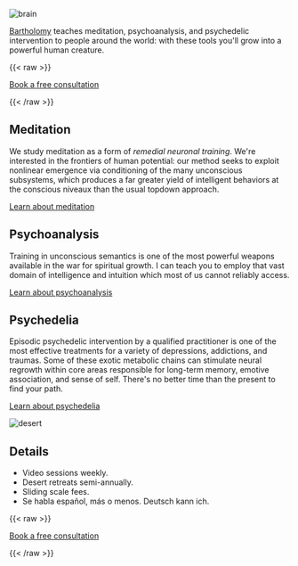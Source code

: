 ![brain](/covers/old_man.jpg)

[Bartholomy](/about) teaches meditation, psychoanalysis, and psychedelic intervention to people around the world: with these tools you'll grow into a powerful human creature.

{{< raw >}}

  <div class="action_button">
    <a href="/consult" onclick="gtagConversionEventOutboundClick('/consult');">
      <p>
          Book a free consultation
      </p>
    </a>
  </div>

{{< /raw >}}

## Meditation

We study meditation as a form of *remedial neuronal training*. We're interested in the frontiers of human potential: our method seeks to exploit nonlinear emergence via conditioning of the many unconscious subsystems, which produces a far greater yield of intelligent behaviors at the conscious niveaux than the usual topdown approach.

[Learn about meditation](/posts/why-meditate/)

## Psychoanalysis

Training in unconscious semantics is one of the most powerful weapons available in the war for spiritual growth. I can teach you to employ that vast domain of intelligence and intuition which most of us cannot reliably access.

[Learn about psychoanalysis](/posts/uncanny/)

## Psychedelia

Episodic psychedelic intervention by a qualified practitioner is one of the most effective treatments for a variety of depressions, addictions, and traumas. Some of these exotic metabolic chains can stimulate neural regrowth within core areas responsible for long-term memory, emotive association, and sense of self. There's no better time than the present to find your path.

[Learn about psychedelia](/posts/three-pillars/)

![desert](/landscape.jpg)

## Details

* Video sessions weekly.
* Desert retreats semi-annually.
* Sliding scale fees.
* Se habla español, más o menos. Deutsch kann ich.

{{< raw >}}

  <div class="action_button">
    <a href="/consult" onclick="gtagConversionEventOutboundClick('/consult');">
      <p>
          Book a free consultation
      </p>
    </a>
  </div>

{{< /raw >}}
